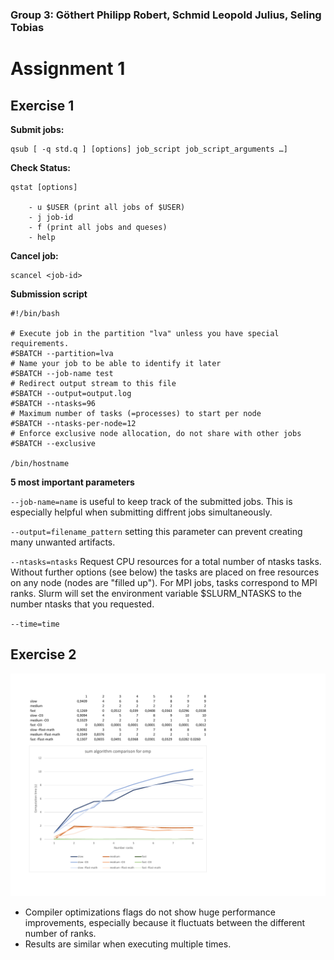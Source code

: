 ### Group 3: Göthert Philipp Robert, Schmid Leopold Julius, Seling Tobias	

# Assignment 1

## Exercise 1

**Submit jobs:** 

    qsub [ -q std.q ] [options] job_script job_script_arguments …]

**Check Status:**

    qstat [options]

        - u $USER (print all jobs of $USER)
        - j job-id 
        - f (print all jobs and queses)
        - help

**Cancel job:**

    scancel <job-id>    



**Submission script**

    #!/bin/bash

    # Execute job in the partition "lva" unless you have special requirements.
    #SBATCH --partition=lva
    # Name your job to be able to identify it later
    #SBATCH --job-name test
    # Redirect output stream to this file
    #SBATCH --output=output.log
    #SBATCH --ntasks=96
    # Maximum number of tasks (=processes) to start per node
    #SBATCH --ntasks-per-node=12
    # Enforce exclusive node allocation, do not share with other jobs
    #SBATCH --exclusive

    /bin/hostname


**5 most important parameters**

`--job-name=name` is useful to keep track of the submitted jobs. This is especially helpful when submitting diffrent jobs simultaneously.

`--output=filename_pattern` setting this parameter can prevent creating many unwanted artifacts.

`--ntasks=ntasks` Request CPU resources for a total number of ntasks tasks.
Without further options (see below) the tasks are placed on free resources on any node (nodes are "filled up").
For MPI jobs, tasks correspond to MPI ranks.
Slurm will set the environment variable $SLURM_NTASKS to the number ntasks that you requested.

`--time=time`


## Exercise 2

![diagram](./diagram-1.png)

- Compiler optimizations flags do not show huge performance improvements, especially because it fluctuats between the different number of ranks.
- Results are similar when executing multiple times.
